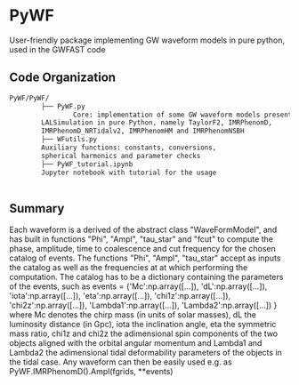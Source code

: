 # PyWF
User-friendly package implementing GW waveform models in pure python, used in the GWFAST code 

## Code Organization

```bash
PyWF/PyWF/
        ├── PyWF.py 
                Core: implementation of some GW waveform models present in 
		LALSimulation in pure Python, namely TaylorF2, IMRPhenomD, 
		IMRPhenomD_NRTidalv2, IMRPhenomHM and IMRPhenomNSBH
        ├── WFutils.py
		Auxiliary functions: constants, conversions, 
		spherical harmonics and parameter checks
        ├── PyWF_tutorial.ipynb
		Jupyter notebook with tutorial for the usage
        			
```		

## Summary
Each waveform is a derived of the abstract class "WaveFormModel", and has built in functions "Phi", "Ampl", "tau_star" and "fcut" to compute the phase, amplitude, time to coalescence and cut frequency for the chosen catalog of events.
The functions "Phi", "Ampl", "tau_star" accept as inputs the catalog as well as the frequencies at at which performing the computation.
The catalog has to be a dictionary containing the parameters of the events, such as 
    events = {'Mc':np.array([...]), 
              'dL':np.array([...]), 
              'iota':np.array([...]),
              'eta':np.array([...]),
              'chi1z':np.array([...]), 
              'chi2z':np.array([...]),
              'Lambda1':np.array([...]), 
              'Lambda2':np.array([...])
}
where Mc denotes the chirp mass (in units of solar masses), dL the luminosity distance (in Gpc), iota the inclination angle, eta the symmetric mass ratio, chi1z and chi2z the adimensional spin components of the two objects aligned with the orbital angular momentum and Lambda1 and Lambda2 the adimensional tidal deformability parameters of the objects in the tidal case.
Any waveform can then be easily used e.g. as 
    PyWF.IMRPhenomD().Ampl(fgrids, **events)
